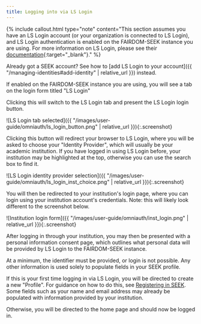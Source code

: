 ```yaml
---
title: Logging into via LS Login
---
```



{% include callout.html type="note" content="This section assumes you have an LS Login account (or your organization is connected to LS Login),
and LS Login authentication is enabled on the FAIRDOM-SEEK instance you are using. For more information on LS Login, please
see their [documentation](https://lifescience-ri.eu/ls-login/documentation/user-documentation/user-documentation.html){:target=\"_blank\"}." %}

Already got a SEEK account? See how to [add LS Login to your account]({{ "/managing-identities#add-identity" | relative_url }}) instead.

If enabled on the FAIRDOM-SEEK instance you are using, you will see a tab on the login form titled "LS Login"

Clicking this will switch to the LS Login tab and present the LS Login login button.

![LS Login tab selected]({{ "/images/user-guide/omniauth/ls_login_button.png" | relative_url }}){:.screenshot}

<a name="aai-flow"></a>
Clicking this button will redirect your browser to LS Login,
where you will be asked to choose your "Identity Provider", which will usually be your academic institution.
If you have logged in using LS Login before, your institution may be highlighted at the top,
otherwise you can use the search box to find it.

![LS Login identity provider selection]({{ "/images/user-guide/omniauth/ls_login_inst_choice.png" | relative_url }}){:.screenshot}

You will then be redirected to your institution's login page, where you can login using your institution account's credentials.
Note: this will likely look different to the screenshot below.

![Institution login form]({{ "/images/user-guide/omniauth/inst_login.png" | relative_url }}){:.screenshot}

After logging in through your institution, you may then be presented with a personal information consent page,
which outlines what personal data will be provided by LS Login to the FAIRDOM-SEEK instance.

At a minimum, the identifier must be provided, or login is not possible. Any other information is used solely to
populate fields in your SEEK profile.

If this is your first time logging in via LS Login, you will be directed to create a new "Profile". For guidance on how to do this, see [Registering in SEEK](registering#new-profile). Some fields such as your name and email address may already be populated with information provided by your institution.

Otherwise, you will be directed to the home page and should now be logged in.
